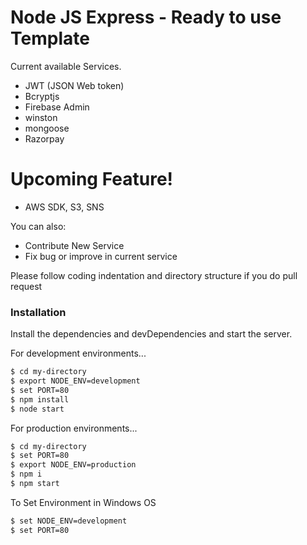 # Node JS Express - Ready to use Template

Current available Services.

  - JWT (JSON Web token)
  - Bcryptjs
  - Firebase Admin
  - winston
  - mongoose
  - Razorpay

# Upcoming Feature!

  - AWS SDK, S3, SNS

You can also:
  - Contribute New Service
  - Fix bug or improve in current service

Please follow coding indentation and directory structure if you do pull request

### Installation

Install the dependencies and devDependencies and start the server.

For development environments...
```sh
$ cd my-directory
$ export NODE_ENV=development
$ set PORT=80
$ npm install
$ node start
```

For production environments...

```sh
$ cd my-directory
$ set PORT=80
$ export NODE_ENV=production
$ npm i
$ npm start
```
To Set Environment in Windows OS
```sh
$ set NODE_ENV=development
$ set PORT=80
```